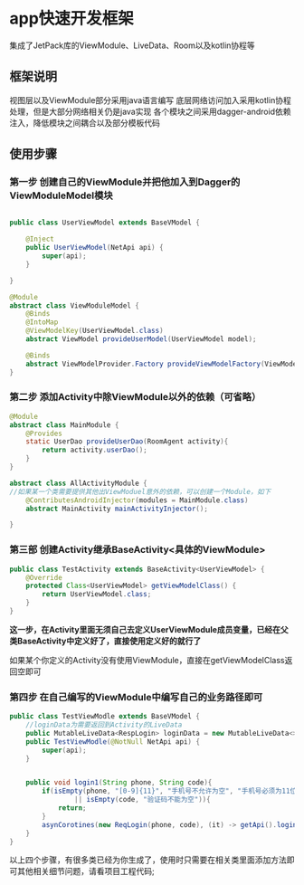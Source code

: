 # app快速开发框架

集成了JetPack库的ViewModule、LiveData、Room以及kotlin协程等

## 框架说明

视图层以及ViewModule部分采用java语言编写
底层网络访问加入采用kotlin协程处理，但是大部分网络相关仍是java实现
各个模块之间采用dagger-android依赖注入，降低模块之间耦合以及部分模板代码

## 使用步骤

### 第一步 创建自己的ViewModule并把他加入到Dagger的ViewModuleModel模块
```java

public class UserViewModel extends BaseVModel {

    @Inject
    public UserViewModel(NetApi api) {
        super(api);
    }

}

@Module
abstract class ViewModuleModel {
    @Binds
    @IntoMap
    @ViewModelKey(UserViewModel.class)
    abstract ViewModel provideUserModel(UserViewModel model);

    @Binds
    abstract ViewModelProvider.Factory provideViewModelFactory(ViewModelFactory factory);
}
```

### 第二步 添加Activity中除ViewModule以外的依赖（可省略）
```java
@Module
abstract class MainModule {
    @Provides
    static UserDao provideUserDao(RoomAgent activity){
        return activity.userDao();
    }
}

abstract class AllActivityModule {
//如果某一个类需要提供其他出ViewModuel意外的依赖，可以创建一个Module，如下
    @ContributesAndroidInjector(modules = MainModule.class)
    abstract MainActivity mainActivityInjector();

}
```

### 第三部  创建Activity继承BaseActivity<具体的ViewModule>

```java
public class TestActivity extends BaseActivity<UserViewModel> {
    @Override
    protected Class<UserViewModel> getViewModelClass() {
        return UserViewModel.class;
    }
}
```

__这一步，在Activity里面无须自己去定义UserViewModule成员变量，已经在父类BaseActivity中定义好了，直接使用定义好的就行了__

如果某个你定义的Activity没有使用ViewModule，直接在getViewModelClass返回空即可



### 第四步  在自己编写的ViewModule中编写自己的业务路径即可

```java
public class TestViewModle extends BaseVModel {
    //loginData为需要返回到Activity的LiveData
    public MutableLiveData<RespLogin> loginData = new MutableLiveData<>();
    public TestViewModle(@NotNull NetApi api) {
        super(api);
    }


    public void login1(String phone, String code){
        if(isEmpty(phone, "[0-9]{11}", "手机号不允许为空", "手机号必须为11位")
                || isEmpty(code, "验证码不能为空")){
            return;
        }
        asynCorotines(new ReqLogin(phone, code), (it) -> getApi().login(it), loginData);
    }
}
```

以上四个步骤，有很多类已经为你生成了，使用时只需要在相关类里面添加方法即可其他相关细节问题，请看项目工程代码;
